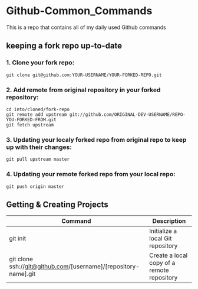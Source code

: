 # Github-Common_Commands
This is a repo that contains all of my daily used Github commands

## keeping a fork repo up-to-date
### 1. Clone your fork repo:

    git clone git@github.com:YOUR-USERNAME/YOUR-FORKED-REPO.git

### 2. Add remote from original repository in your forked repository: 

    cd into/cloned/fork-repo
    git remote add upstream git://github.com/ORIGINAL-DEV-USERNAME/REPO-YOU-FORKED-FROM.git
    git fetch upstream

### 3. Updating your localy forked repo from original repo to keep up with their changes:

    git pull upstream master

### 4. Updating your remote forked repo from your local repo:
  
    git push origin master
 
## Getting & Creating Projects

| Command | Description |
| ------- | ----------- |
| git init | Initialize a local Git repository |
| git clone ssh://git@github.com/[username]/[repository-name].git | Create a local copy of a remote repository |
